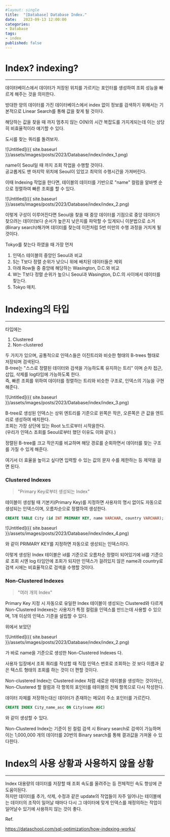 ```yaml
---
#layout: single
title:	"[Database] Database Index."
date:	2023-09-13 12:00:00
categories:
- Database
tags:
- index
published: false
---
```



# Index? indexing?

---
데이터베이스에서 데이터가 저장된 위치를 가르키는 포인터를 생성하여 조회 성능을 빠르게 해주는 것을 의미한다.

방대한 양의 데이터를 가진 데이터베이스에서 index 없이 정보를 검색하기 위해서는 기본적으로 Linear Search를 통해 값을 찾게 될 것이다.

해당하는 값을 찾을 때 까지 멈추지 않는 O(N)의 시간 복잡도를 가지게되는데 이는 상당히 비효율적이라 얘기할 수 있다.

도시를 찾는 쿼리를 돌려보자.


![Untitled]({{ site.baseurl }}/assets/images/posts/2023/Database/index/index_1.png)

name이 Seoul일 때 까지 조회 작업을 수행할 것이다.  
공교롭게도 맨 마지막 위치에 Seoul이 있었고 최악의 수행시간을 가져버린다.



이때 Indexing 작업을 한다면, 테이블의 데이터를 기반으로 "name" 컬럼을 알바벳 순으로 정렬하여 빠른 조회를 할 수 있다.

![Untitled]({{ site.baseurl }}/assets/images/posts/2023/Database/index/index_2.png)


이렇게 구성이 이루어진다면 Seoul을 찾을 때 중앙 데이터를 기점으로 중앙 데이터가 찾으려는 데이터보다 순서가 높은지 낮은지를 파악할 수 있게되니 이분법으로 소거(Binary search)해가며 데이터를 찾는데 이전처럼 5번 미만의 수행 과정을 거치게 될 것이다.


Tokyo를 찾는다 하였을 때 가장 먼저
1. 인덱스 테이블의 중앙인 Seoul과 비교
2. S는 T보다 정렬 순위가 낮으니 위에 배치된 데이터들은 제외
3. 아래 Row들 중 중앙에 해당하는 Wasington, D.C.와 비교
4. W는 T보다 정렬 순위가 높으니 Seoul과 Wasington, D.C.의 사이에서 데이터를 찾는다.
5. Tokyo 매치.


# Indexing의 타입
---
타입에는
1. Clustered
2. Non-clustered
   
두 가지가 있으며, 공통적으로 인덱스들은 이진트리와 비슷한 형태의 B-trees 형태로 저장되며 검색된다.  
B-tree는 "스스로 정렬된 데이터와 검색을 가능하도록 유지하는 트리" 이며 순차 접근, 삽입, 삭제를 log타임에 가능하도록 한다.  
즉, 빠른 조회를 위하여 데이터를 정렬하는 트리와 비슷한 구조로, 인덱스의 기능을 구현해준다.

![Untitled]({{ site.baseurl }}/assets/images/posts/2023/Database/index/index_3.png)

B-tree로 생성된 인덱스는 상위 엔트리를 기준으로 왼쪽은 작은, 오른쪽은 큰 값을 엔트리로 생성하여 배치한다.  
조회는 가장 상단에 있는 Root 노드로부터 시작을한다.  
(우리가 인덱스 조회를 Seoul로부터 했던 이유도 이와 같다.)  



정렬된 B-tree를 크고 작은지를 비교하며 해당 경로를 순회하면서 데이터를 찾는 구조를 가질 수 있게 해준다.

여기서 더 효율을 높이고 싶다면 입력할 수 있는 값의 문자 수를 제한하는 등 제약을 걸면 된다.



### Clustered Indexes

> "Primary Key로부터 생성되는 Index"



테이블이 생성될 때 기본키(Primary Key)를 지정하면 사용자의 명시 없이도 자동으로 생성되는 인덱스이며, 오름차순으로 정렬하여 생성한다.

``` SQL
CREATE TABLE City (id INT PRIMARY KEY, name VARCHAR, country VARCHAR);
```
![Untitled]({{ site.baseurl }}/assets/images/posts/2023/Database/index/index_4.png)

와 같이 PRIMARY KEY를 지정하면 자동으로 생성되는 인덱스이다.

이렇게 생성된 Index 테이블은 id를 기준으로 오름차순 정렬이 되어있기에 id를 기준으로 조회 시엔 log 타임안에 조회가 되지만 인덱스가 걸려있지 않은 name과 country로 검색 시에는 비효율적으로 검색을 수행할 것이다.

 

### Non-Clustered Indexes
> "여러 개의 Index"  

 

Primary Key 지정 시 자동으로 유일한 Index 테이블이 생성되는 Clustered와 다르게 Non-Clustered Indexes는 사용자가 특정 컬럼을 인덱스를 만드는데 사용할 수 있으며, 1개 이상의 인덱스 기준을 설립할 수 있다.

위에서 보았던

![Untitled]({{ site.baseurl }}/assets/images/posts/2023/Database/index/index_2.png)

가 바로 name을 기준으로 생성한 Non-Clustered Indexes 다.



사용자 입장에서 조회 쿼리를 작성할 때 직접 인덱스 번호로 조회하는 것 보다 이름과 같은 텍스트 형태의 조회를 하는 것이 더 편할 것이다.

Non-clustered Index는 Clustered index 처럼 새로운 테이블을 생성하는 것이아닌, Non-Clustered 할 컬럼과 각 항목의 포인터를 테이블의 전체 항목으로 다시 작성한다.



데이터 자체를 저장하는대신 데이터가 존재하는 메모리 주소 포인터를 가르킨다.  
~~~ SQL
CREATE INDEX City_name_asc ON City(name ASC)
~~~
와 같이 생성할 수 있다.



Non-Clustered Index는 기준이 된 컬럼 검색 시 Binary search로 검색이 가능하며 이는 1,000,000 개의 데이터를 20번의 Binary search를 통해 결과값을 가져올 수 있다한다.


# Index의 사용 상황과 사용하지 않을 상황
---
Index 대용량의 데이터를 저장할 때 조회 속도를 올려주는 등 전체적인 속도 향상에 큰 도움이된다.  
하지만 데이터를 추가, 삭제, 수정과 같은 update의 작업들이 자주 일어나는 테이블에는 데이터의 조작이 일어날 때마다 다시 그 데이터에 맞게 인덱스를 재정의하는 작업이 일어날수 있기에 사용하지 않는 것이 좋다.




Ref.

https://dataschool.com/sql-optimization/how-indexing-works/